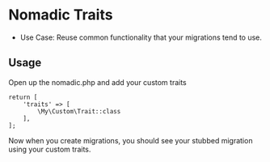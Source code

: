 # Nomadic Traits 
* Use Case: Reuse common functionality that your migrations tend to use.
   
## Usage 
Open up the nomadic.php and add your custom traits
```
return [
    'traits' => [
        \My\Custom\Trait::class
    ],
];
```
Now when you create migrations, you should see your stubbed migration using your custom traits.